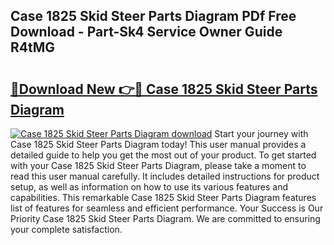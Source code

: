 ## Case 1825 Skid Steer Parts Diagram PDf Free Download - Part-Sk4 Service Owner Guide R4tMG

# <h2><a href="http://dfheq70.blite.top/?on=Case+1825+Skid+Steer+Parts+Diagram">🔗Download New 👉🔴 Case 1825 Skid Steer Parts Diagram</a></h2>

[![Case 1825 Skid Steer Parts Diagram download](https://i.imgur.com/lujVjoI.png)](http://dfheq70.blite.top/?on=Case+1825+Skid+Steer+Parts+Diagram)
Start your journey with Case 1825 Skid Steer Parts Diagram today! This user manual provides a detailed guide to help you get the most out of your product. To get started with your Case 1825 Skid Steer Parts Diagram, please take a moment to read this user manual carefully. It includes detailed instructions for product setup, as well as information on how to use its various features and capabilities. This remarkable Case 1825 Skid Steer Parts Diagram features list of features for seamless and efficient performance. Your Success is Our Priority Case 1825 Skid Steer Parts Diagram. We are committed to ensuring your complete satisfaction.
